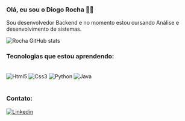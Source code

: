 ### Olá, eu sou o Diogo Rocha 👋🏻

Sou desenvolvedor Backend e no momento estou cursando Análise e desenvolvimento de sistemas.

![Rocha GitHub stats](https://github-readme-stats.vercel.app/api?username=Diogo1000&show_icons=true&theme=radical)

### Tecnologias que estou aprendendo:

<div style="display: inline_block"><br/>
<img align="center" alt="Html5" src="https://img.shields.io/badge/HTML5-E34F26?style=for-the-badge&logo=html5&logoColor=white"/>
<img align="center" alt="Css3" src="https://img.shields.io/badge/CSS3-1572B6?style=for-the-badge&logo=css3&logoColor=white"/>
<img align="center" alt="Python" src="https://img.shields.io/badge/Python-14354C?style=for-the-badge&logo=python&logoColor=white"/>
<img align="center" alt="Java" src="https://img.shields.io/badge/Java-ED8B00?style=for-the-badge&logo=openjdk&logoColor=white"/>
</div><br/>

### Contato:
<div>
  <a target="_blank" href="https://www.linkedin.com/in/diogo-fulgencio-rocha-9aaa64284"><img alt= "Linkedin" src="https://img.shields.io/badge/LinkedIn-0077B5?style=for-the-badge&logo=linkedin&logoColor=white" target="_blank"></a>
</div>

